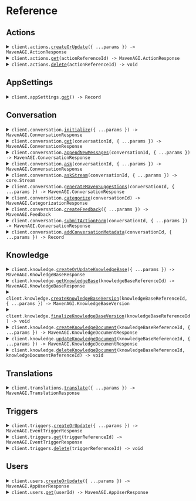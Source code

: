 # Reference

## Actions

<details><summary><code>client.actions.<a href="/src/api/resources/actions/client/Client.ts">createOrUpdate</a>({ ...params }) -> MavenAGI.ActionResponse</code></summary>
<dl>
<dd>

#### 📝 Description

<dl>
<dd>

<dl>
<dd>

Update an action or create it if it doesn't exist

</dd>
</dl>
</dd>
</dl>

#### 🔌 Usage

<dl>
<dd>

<dl>
<dd>

```typescript
await client.actions.createOrUpdate({
    actionId: {
        referenceId: "get-balance",
    },
    name: "Get the user's balance",
    description: "This action calls an API to get the user's current balance.",
    userInteractionRequired: false,
    userFormParameters: [],
    precondition: {
        preconditionType: "group",
        operator: "AND",
        preconditions: [
            {
                preconditionType: "user",
                key: "userKey",
            },
            {
                preconditionType: "user",
                key: "userKey2",
            },
        ],
    },
});
```

</dd>
</dl>
</dd>
</dl>

#### ⚙️ Parameters

<dl>
<dd>

<dl>
<dd>

**request:** `MavenAGI.ActionRequest`

</dd>
</dl>

<dl>
<dd>

**requestOptions:** `Actions.RequestOptions`

</dd>
</dl>
</dd>
</dl>

</dd>
</dl>
</details>

<details><summary><code>client.actions.<a href="/src/api/resources/actions/client/Client.ts">get</a>(actionReferenceId) -> MavenAGI.ActionResponse</code></summary>
<dl>
<dd>

#### 📝 Description

<dl>
<dd>

<dl>
<dd>

Get an action by its supplied ID

</dd>
</dl>
</dd>
</dl>

#### 🔌 Usage

<dl>
<dd>

<dl>
<dd>

```typescript
await client.actions.get("get-balance");
```

</dd>
</dl>
</dd>
</dl>

#### ⚙️ Parameters

<dl>
<dd>

<dl>
<dd>

**actionReferenceId:** `string` — The reference ID of the action to get. All other entity ID fields are inferred from the request.

</dd>
</dl>

<dl>
<dd>

**requestOptions:** `Actions.RequestOptions`

</dd>
</dl>
</dd>
</dl>

</dd>
</dl>
</details>

<details><summary><code>client.actions.<a href="/src/api/resources/actions/client/Client.ts">delete</a>(actionReferenceId) -> void</code></summary>
<dl>
<dd>

#### 📝 Description

<dl>
<dd>

<dl>
<dd>

Delete an action

</dd>
</dl>
</dd>
</dl>

#### 🔌 Usage

<dl>
<dd>

<dl>
<dd>

```typescript
await client.actions.delete("get-balance");
```

</dd>
</dl>
</dd>
</dl>

#### ⚙️ Parameters

<dl>
<dd>

<dl>
<dd>

**actionReferenceId:** `string` — The reference ID of the action to unregister. All other entity ID fields are inferred from the request.

</dd>
</dl>

<dl>
<dd>

**requestOptions:** `Actions.RequestOptions`

</dd>
</dl>
</dd>
</dl>

</dd>
</dl>
</details>

## AppSettings

<details><summary><code>client.appSettings.<a href="/src/api/resources/appSettings/client/Client.ts">get</a>() -> Record<string, unknown></code></summary>
<dl>
<dd>

#### 📝 Description

<dl>
<dd>

<dl>
<dd>

Get app settings set during installation

</dd>
</dl>
</dd>
</dl>

#### 🔌 Usage

<dl>
<dd>

<dl>
<dd>

```typescript
await client.appSettings.get();
```

</dd>
</dl>
</dd>
</dl>

#### ⚙️ Parameters

<dl>
<dd>

<dl>
<dd>

**requestOptions:** `AppSettings.RequestOptions`

</dd>
</dl>
</dd>
</dl>

</dd>
</dl>
</details>

## Conversation

<details><summary><code>client.conversation.<a href="/src/api/resources/conversation/client/Client.ts">initialize</a>({ ...params }) -> MavenAGI.ConversationResponse</code></summary>
<dl>
<dd>

#### 📝 Description

<dl>
<dd>

<dl>
<dd>

Initialize a new conversation. Only required if the ask request wishes to supply conversation level data or when syncing to external systems.

</dd>
</dl>
</dd>
</dl>

#### 🔌 Usage

<dl>
<dd>

<dl>
<dd>

```typescript
await client.conversation.initialize({
    conversationId: {
        referenceId: "string",
    },
    messages: [{}],
    responseConfig: {
        capabilities: ["MARKDOWN"],
        isCopilot: true,
        responseLength: "SHORT",
    },
    subject: "string",
    url: "string",
    createdAt: new Date("2024-01-15T09:30:00.000Z"),
    updatedAt: new Date("2024-01-15T09:30:00.000Z"),
    tags: new Set(["string"]),
    metadata: {
        string: "string",
    },
});
```

</dd>
</dl>
</dd>
</dl>

#### ⚙️ Parameters

<dl>
<dd>

<dl>
<dd>

**request:** `MavenAGI.ConversationRequest`

</dd>
</dl>

<dl>
<dd>

**requestOptions:** `Conversation.RequestOptions`

</dd>
</dl>
</dd>
</dl>

</dd>
</dl>
</details>

<details><summary><code>client.conversation.<a href="/src/api/resources/conversation/client/Client.ts">get</a>(conversationId, { ...params }) -> MavenAGI.ConversationResponse</code></summary>
<dl>
<dd>

#### 📝 Description

<dl>
<dd>

<dl>
<dd>

Get a conversation

</dd>
</dl>
</dd>
</dl>

#### 🔌 Usage

<dl>
<dd>

<dl>
<dd>

```typescript
await client.conversation.get("string", {
    appId: "string",
});
```

</dd>
</dl>
</dd>
</dl>

#### ⚙️ Parameters

<dl>
<dd>

<dl>
<dd>

**conversationId:** `string` — The ID of the conversation to get

</dd>
</dl>

<dl>
<dd>

**request:** `MavenAGI.ConversationGetRequest`

</dd>
</dl>

<dl>
<dd>

**requestOptions:** `Conversation.RequestOptions`

</dd>
</dl>
</dd>
</dl>

</dd>
</dl>
</details>

<details><summary><code>client.conversation.<a href="/src/api/resources/conversation/client/Client.ts">appendNewMessages</a>(conversationId, { ...params }) -> MavenAGI.ConversationResponse</code></summary>
<dl>
<dd>

#### 📝 Description

<dl>
<dd>

<dl>
<dd>

Append messages to an existing conversation. The conversation must be initialized first. If a message with the same id already exists, it will be ignored.

</dd>
</dl>
</dd>
</dl>

#### 🔌 Usage

<dl>
<dd>

<dl>
<dd>

```typescript
await client.conversation.appendNewMessages("string", [
    {
        conversationMessageId: {
            referenceId: "string",
        },
        userId: {
            referenceId: "string",
        },
        text: "string",
        userMessageType: "USER",
        createdAt: new Date("2024-01-15T09:30:00.000Z"),
        updatedAt: new Date("2024-01-15T09:30:00.000Z"),
    },
]);
```

</dd>
</dl>
</dd>
</dl>

#### ⚙️ Parameters

<dl>
<dd>

<dl>
<dd>

**conversationId:** `string` — The ID of the conversation to append messages to

</dd>
</dl>

<dl>
<dd>

**request:** `MavenAGI.ConversationMessageRequest[]`

</dd>
</dl>

<dl>
<dd>

**requestOptions:** `Conversation.RequestOptions`

</dd>
</dl>
</dd>
</dl>

</dd>
</dl>
</details>

<details><summary><code>client.conversation.<a href="/src/api/resources/conversation/client/Client.ts">ask</a>(conversationId, { ...params }) -> MavenAGI.ConversationResponse</code></summary>
<dl>
<dd>

#### 📝 Description

<dl>
<dd>

<dl>
<dd>

Ask a question

</dd>
</dl>
</dd>
</dl>

#### 🔌 Usage

<dl>
<dd>

<dl>
<dd>

```typescript
await client.conversation.ask("conversation-0", {
    conversationMessageId: {
        referenceId: "message-0",
    },
    userId: {
        referenceId: "user-0",
    },
    text: "How do I reset my password?",
    attachments: [
        {
            type: "image/png",
            content: "iVBORw0KGgo...",
        },
    ],
});
```

</dd>
</dl>
</dd>
</dl>

#### ⚙️ Parameters

<dl>
<dd>

<dl>
<dd>

**conversationId:** `string` — The ID of a new or existing conversation to use as context for the question

</dd>
</dl>

<dl>
<dd>

**request:** `MavenAGI.AskRequest`

</dd>
</dl>

<dl>
<dd>

**requestOptions:** `Conversation.RequestOptions`

</dd>
</dl>
</dd>
</dl>

</dd>
</dl>
</details>

<details><summary><code>client.conversation.<a href="/src/api/resources/conversation/client/Client.ts">askStream</a>(conversationId, { ...params }) -> core.Stream<MavenAGI.StreamResponse></code></summary>
<dl>
<dd>

#### 📝 Description

<dl>
<dd>

<dl>
<dd>

Ask a question with a streaming response. The response will be sent as a stream of events. The text portions of stream responses should be concatenated to form the full response text. Action and metadata events should overwrite past data and do not need concatenation.

</dd>
</dl>
</dd>
</dl>

#### 🔌 Usage

<dl>
<dd>

<dl>
<dd>

```typescript
await client.conversation.askStream("conversation-0", {
    conversationMessageId: {
        referenceId: "message-0",
    },
    userId: {
        referenceId: "user-0",
    },
    text: "How do I reset my password?",
    attachments: [
        {
            type: "image/png",
            content: "iVBORw0KGgo...",
        },
    ],
});
```

</dd>
</dl>
</dd>
</dl>

#### ⚙️ Parameters

<dl>
<dd>

<dl>
<dd>

**conversationId:** `string` — The ID of a new or existing conversation to use as context for the question

</dd>
</dl>

<dl>
<dd>

**request:** `MavenAGI.AskRequest`

</dd>
</dl>

<dl>
<dd>

**requestOptions:** `Conversation.RequestOptions`

</dd>
</dl>
</dd>
</dl>

</dd>
</dl>
</details>

<details><summary><code>client.conversation.<a href="/src/api/resources/conversation/client/Client.ts">generateMavenSuggestions</a>(conversationId, { ...params }) -> MavenAGI.ConversationResponse</code></summary>
<dl>
<dd>

#### 📝 Description

<dl>
<dd>

<dl>
<dd>

Generate a response suggestion for each requested message id in a conversation

</dd>
</dl>
</dd>
</dl>

#### 🔌 Usage

<dl>
<dd>

<dl>
<dd>

```typescript
await client.conversation.generateMavenSuggestions("string", {
    conversationMessageIds: [
        {
            referenceId: "string",
        },
    ],
});
```

</dd>
</dl>
</dd>
</dl>

#### ⚙️ Parameters

<dl>
<dd>

<dl>
<dd>

**conversationId:** `string` — The ID of a conversation the messages belong to

</dd>
</dl>

<dl>
<dd>

**request:** `MavenAGI.GenerateMavenSuggestionsRequest`

</dd>
</dl>

<dl>
<dd>

**requestOptions:** `Conversation.RequestOptions`

</dd>
</dl>
</dd>
</dl>

</dd>
</dl>
</details>

<details><summary><code>client.conversation.<a href="/src/api/resources/conversation/client/Client.ts">categorize</a>(conversationId) -> MavenAGI.CategorizationResponse</code></summary>
<dl>
<dd>

#### 📝 Description

<dl>
<dd>

<dl>
<dd>

Uses an LLM flow to categorize the conversation. Experimental.

</dd>
</dl>
</dd>
</dl>

#### 🔌 Usage

<dl>
<dd>

<dl>
<dd>

```typescript
await client.conversation.categorize("string");
```

</dd>
</dl>
</dd>
</dl>

#### ⚙️ Parameters

<dl>
<dd>

<dl>
<dd>

**conversationId:** `string` — The ID of the conversation to categorize

</dd>
</dl>

<dl>
<dd>

**requestOptions:** `Conversation.RequestOptions`

</dd>
</dl>
</dd>
</dl>

</dd>
</dl>
</details>

<details><summary><code>client.conversation.<a href="/src/api/resources/conversation/client/Client.ts">createFeedback</a>({ ...params }) -> MavenAGI.Feedback</code></summary>
<dl>
<dd>

#### 📝 Description

<dl>
<dd>

<dl>
<dd>

Update feedback or create it if it doesn't exist

</dd>
</dl>
</dd>
</dl>

#### 🔌 Usage

<dl>
<dd>

<dl>
<dd>

```typescript
await client.conversation.createFeedback({
    feedbackId: {
        referenceId: "feedback-0",
    },
    conversationId: {
        referenceId: "conversation-0",
    },
    conversationMessageId: {
        referenceId: "message-1",
    },
    type: "THUMBS_UP",
    text: "Great answer!",
});
```

</dd>
</dl>
</dd>
</dl>

#### ⚙️ Parameters

<dl>
<dd>

<dl>
<dd>

**request:** `MavenAGI.FeedbackRequest`

</dd>
</dl>

<dl>
<dd>

**requestOptions:** `Conversation.RequestOptions`

</dd>
</dl>
</dd>
</dl>

</dd>
</dl>
</details>

<details><summary><code>client.conversation.<a href="/src/api/resources/conversation/client/Client.ts">submitActionForm</a>(conversationId, { ...params }) -> MavenAGI.ConversationResponse</code></summary>
<dl>
<dd>

#### 📝 Description

<dl>
<dd>

<dl>
<dd>

Submit a filled out action form

</dd>
</dl>
</dd>
</dl>

#### 🔌 Usage

<dl>
<dd>

<dl>
<dd>

```typescript
await client.conversation.submitActionForm("string", {
    actionFormId: "string",
    parameters: {
        string: {
            key: "value",
        },
    },
});
```

</dd>
</dl>
</dd>
</dl>

#### ⚙️ Parameters

<dl>
<dd>

<dl>
<dd>

**conversationId:** `string` — The ID of a conversation the form being submitted belongs to

</dd>
</dl>

<dl>
<dd>

**request:** `MavenAGI.SubmitActionFormRequest`

</dd>
</dl>

<dl>
<dd>

**requestOptions:** `Conversation.RequestOptions`

</dd>
</dl>
</dd>
</dl>

</dd>
</dl>
</details>

<details><summary><code>client.conversation.<a href="/src/api/resources/conversation/client/Client.ts">addConversationMetadata</a>(conversationId, { ...params }) -> Record<string, string></code></summary>
<dl>
<dd>

#### 📝 Description

<dl>
<dd>

<dl>
<dd>

Add metadata to an existing conversation. If a metadata field already exists, it will be overwritten.

</dd>
</dl>
</dd>
</dl>

#### 🔌 Usage

<dl>
<dd>

<dl>
<dd>

```typescript
await client.conversation.addConversationMetadata("string", {
    string: "string",
});
```

</dd>
</dl>
</dd>
</dl>

#### ⚙️ Parameters

<dl>
<dd>

<dl>
<dd>

**conversationId:** `string` — The ID of a conversation the metadata being added belongs to

</dd>
</dl>

<dl>
<dd>

**request:** `Record<string, string>`

</dd>
</dl>

<dl>
<dd>

**requestOptions:** `Conversation.RequestOptions`

</dd>
</dl>
</dd>
</dl>

</dd>
</dl>
</details>

## Knowledge

<details><summary><code>client.knowledge.<a href="/src/api/resources/knowledge/client/Client.ts">createOrUpdateKnowledgeBase</a>({ ...params }) -> MavenAGI.KnowledgeBaseResponse</code></summary>
<dl>
<dd>

#### 📝 Description

<dl>
<dd>

<dl>
<dd>

Update a knowledge base or create it if it doesn't exist.

</dd>
</dl>
</dd>
</dl>

#### 🔌 Usage

<dl>
<dd>

<dl>
<dd>

```typescript
await client.knowledge.createOrUpdateKnowledgeBase({
    knowledgeBaseId: {
        referenceId: "help-center",
    },
    name: "Help center",
    type: "API",
});
```

</dd>
</dl>
</dd>
</dl>

#### ⚙️ Parameters

<dl>
<dd>

<dl>
<dd>

**request:** `MavenAGI.KnowledgeBaseRequest`

</dd>
</dl>

<dl>
<dd>

**requestOptions:** `Knowledge.RequestOptions`

</dd>
</dl>
</dd>
</dl>

</dd>
</dl>
</details>

<details><summary><code>client.knowledge.<a href="/src/api/resources/knowledge/client/Client.ts">getKnowledgeBase</a>(knowledgeBaseReferenceId) -> MavenAGI.KnowledgeBaseResponse</code></summary>
<dl>
<dd>

#### 📝 Description

<dl>
<dd>

<dl>
<dd>

Get an existing knowledge base by its supplied ID

</dd>
</dl>
</dd>
</dl>

#### 🔌 Usage

<dl>
<dd>

<dl>
<dd>

```typescript
await client.knowledge.getKnowledgeBase("help-center");
```

</dd>
</dl>
</dd>
</dl>

#### ⚙️ Parameters

<dl>
<dd>

<dl>
<dd>

**knowledgeBaseReferenceId:** `string` — The reference ID of the knowledge base to get. All other entity ID fields are inferred from the request.

</dd>
</dl>

<dl>
<dd>

**requestOptions:** `Knowledge.RequestOptions`

</dd>
</dl>
</dd>
</dl>

</dd>
</dl>
</details>

<details><summary><code>client.knowledge.<a href="/src/api/resources/knowledge/client/Client.ts">createKnowledgeBaseVersion</a>(knowledgeBaseReferenceId, { ...params }) -> MavenAGI.KnowledgeBaseVersion</code></summary>
<dl>
<dd>

#### 📝 Description

<dl>
<dd>

<dl>
<dd>

Create a new knowledge base version. Only supported on API knowledge bases. Will throw an exception if there is an existing version in progress.

</dd>
</dl>
</dd>
</dl>

#### 🔌 Usage

<dl>
<dd>

<dl>
<dd>

```typescript
await client.knowledge.createKnowledgeBaseVersion("help-center", {
    type: "FULL",
});
```

</dd>
</dl>
</dd>
</dl>

#### ⚙️ Parameters

<dl>
<dd>

<dl>
<dd>

**knowledgeBaseReferenceId:** `string` — The reference ID of the knowledge base to create a version for. All other entity ID fields are inferred from the request.

</dd>
</dl>

<dl>
<dd>

**request:** `MavenAGI.KnowledgeBaseVersion`

</dd>
</dl>

<dl>
<dd>

**requestOptions:** `Knowledge.RequestOptions`

</dd>
</dl>
</dd>
</dl>

</dd>
</dl>
</details>

<details><summary><code>client.knowledge.<a href="/src/api/resources/knowledge/client/Client.ts">finalizeKnowledgeBaseVersion</a>(knowledgeBaseReferenceId) -> void</code></summary>
<dl>
<dd>

#### 📝 Description

<dl>
<dd>

<dl>
<dd>

Finalize the latest knowledge base version. Required to indicate the version is complete. Will throw an exception if the latest version is not in progress.

</dd>
</dl>
</dd>
</dl>

#### 🔌 Usage

<dl>
<dd>

<dl>
<dd>

```typescript
await client.knowledge.finalizeKnowledgeBaseVersion("help-center");
```

</dd>
</dl>
</dd>
</dl>

#### ⚙️ Parameters

<dl>
<dd>

<dl>
<dd>

**knowledgeBaseReferenceId:** `string` — The reference ID of the knowledge base to finalize a version for. All other entity ID fields are inferred from the request.

</dd>
</dl>

<dl>
<dd>

**requestOptions:** `Knowledge.RequestOptions`

</dd>
</dl>
</dd>
</dl>

</dd>
</dl>
</details>

<details><summary><code>client.knowledge.<a href="/src/api/resources/knowledge/client/Client.ts">createKnowledgeDocument</a>(knowledgeBaseReferenceId, { ...params }) -> MavenAGI.KnowledgeDocumentResponse</code></summary>
<dl>
<dd>

#### 📝 Description

<dl>
<dd>

<dl>
<dd>

Create knowledge document. Requires an existing knowledge base with an in progress version. Will throw an exception if the latest version is not in progress.

</dd>
</dl>
</dd>
</dl>

#### 🔌 Usage

<dl>
<dd>

<dl>
<dd>

```typescript
await client.knowledge.createKnowledgeDocument("help-center", {
    knowledgeDocumentId: {
        referenceId: "getting-started",
    },
    contentType: "MARKDOWN",
    content: "## Getting started\\nThis is a getting started guide for the help center.",
    title: "Getting started",
});
```

</dd>
</dl>
</dd>
</dl>

#### ⚙️ Parameters

<dl>
<dd>

<dl>
<dd>

**knowledgeBaseReferenceId:** `string` — The reference ID of the knowledge base to create a document for. All other entity ID fields are inferred from the request.

</dd>
</dl>

<dl>
<dd>

**request:** `MavenAGI.KnowledgeDocumentRequest`

</dd>
</dl>

<dl>
<dd>

**requestOptions:** `Knowledge.RequestOptions`

</dd>
</dl>
</dd>
</dl>

</dd>
</dl>
</details>

<details><summary><code>client.knowledge.<a href="/src/api/resources/knowledge/client/Client.ts">updateKnowledgeDocument</a>(knowledgeBaseReferenceId, { ...params }) -> MavenAGI.KnowledgeDocumentResponse</code></summary>
<dl>
<dd>

#### 📝 Description

<dl>
<dd>

<dl>
<dd>

Not yet implemented. Update knowledge document. Requires an existing knowledge base with an in progress version of type PARTIAL. Will throw an exception if the latest version is not in progress.

</dd>
</dl>
</dd>
</dl>

#### 🔌 Usage

<dl>
<dd>

<dl>
<dd>

```typescript
await client.knowledge.updateKnowledgeDocument("help-center", {
    knowledgeDocumentId: {
        referenceId: "getting-started",
    },
    contentType: "MARKDOWN",
    content: "## Getting started\\nThis is a getting started guide for the help center.",
    title: "Getting started",
});
```

</dd>
</dl>
</dd>
</dl>

#### ⚙️ Parameters

<dl>
<dd>

<dl>
<dd>

**knowledgeBaseReferenceId:** `string` — The reference ID of the knowledge base that contains the document to update. All other entity ID fields are inferred from the request.

</dd>
</dl>

<dl>
<dd>

**request:** `MavenAGI.KnowledgeDocumentRequest`

</dd>
</dl>

<dl>
<dd>

**requestOptions:** `Knowledge.RequestOptions`

</dd>
</dl>
</dd>
</dl>

</dd>
</dl>
</details>

<details><summary><code>client.knowledge.<a href="/src/api/resources/knowledge/client/Client.ts">deleteKnowledgeDocument</a>(knowledgeBaseReferenceId, knowledgeDocumentReferenceId) -> void</code></summary>
<dl>
<dd>

#### 📝 Description

<dl>
<dd>

<dl>
<dd>

Not yet implemented. Delete knowledge document. Requires an existing knowledge base with an in progress version of type PARTIAL. Will throw an exception if the latest version is not in progress.

</dd>
</dl>
</dd>
</dl>

#### 🔌 Usage

<dl>
<dd>

<dl>
<dd>

```typescript
await client.knowledge.deleteKnowledgeDocument("help-center", "getting-started");
```

</dd>
</dl>
</dd>
</dl>

#### ⚙️ Parameters

<dl>
<dd>

<dl>
<dd>

**knowledgeBaseReferenceId:** `string` — The reference ID of the knowledge base that contains the document to delete. All other entity ID fields are inferred from the request

</dd>
</dl>

<dl>
<dd>

**knowledgeDocumentReferenceId:** `string` — The reference ID of the knowledge document to delete. All other entity ID fields are inferred from the request.

</dd>
</dl>

<dl>
<dd>

**requestOptions:** `Knowledge.RequestOptions`

</dd>
</dl>
</dd>
</dl>

</dd>
</dl>
</details>

## Translations

<details><summary><code>client.translations.<a href="/src/api/resources/translations/client/Client.ts">translate</a>({ ...params }) -> MavenAGI.TranslationResponse</code></summary>
<dl>
<dd>

#### 📝 Description

<dl>
<dd>

<dl>
<dd>

Translate text from one language to another

</dd>
</dl>
</dd>
</dl>

#### 🔌 Usage

<dl>
<dd>

<dl>
<dd>

```typescript
await client.translations.translate({
    text: "Hello world",
    targetLanguage: "es",
});
```

</dd>
</dl>
</dd>
</dl>

#### ⚙️ Parameters

<dl>
<dd>

<dl>
<dd>

**request:** `MavenAGI.TranslationRequest`

</dd>
</dl>

<dl>
<dd>

**requestOptions:** `Translations.RequestOptions`

</dd>
</dl>
</dd>
</dl>

</dd>
</dl>
</details>

## Triggers

<details><summary><code>client.triggers.<a href="/src/api/resources/triggers/client/Client.ts">createOrUpdate</a>({ ...params }) -> MavenAGI.EventTriggerResponse</code></summary>
<dl>
<dd>

#### 📝 Description

<dl>
<dd>

<dl>
<dd>

Update an event trigger or create it if it doesn't exist.

</dd>
</dl>
</dd>
</dl>

#### 🔌 Usage

<dl>
<dd>

<dl>
<dd>

```typescript
await client.triggers.createOrUpdate({
    triggerId: {
        referenceId: "store-in-snowflake",
    },
    description: "Stores conversation data in Snowflake",
    type: "CONVERSATION_CREATED",
});
```

</dd>
</dl>
</dd>
</dl>

#### ⚙️ Parameters

<dl>
<dd>

<dl>
<dd>

**request:** `MavenAGI.EventTriggerRequest`

</dd>
</dl>

<dl>
<dd>

**requestOptions:** `Triggers.RequestOptions`

</dd>
</dl>
</dd>
</dl>

</dd>
</dl>
</details>

<details><summary><code>client.triggers.<a href="/src/api/resources/triggers/client/Client.ts">get</a>(triggerReferenceId) -> MavenAGI.EventTriggerResponse</code></summary>
<dl>
<dd>

#### 📝 Description

<dl>
<dd>

<dl>
<dd>

Get an event trigger by its supplied ID

</dd>
</dl>
</dd>
</dl>

#### 🔌 Usage

<dl>
<dd>

<dl>
<dd>

```typescript
await client.triggers.get("store-in-snowflake");
```

</dd>
</dl>
</dd>
</dl>

#### ⚙️ Parameters

<dl>
<dd>

<dl>
<dd>

**triggerReferenceId:** `string` — The reference ID of the event trigger to get. All other entity ID fields are inferred from the request.

</dd>
</dl>

<dl>
<dd>

**requestOptions:** `Triggers.RequestOptions`

</dd>
</dl>
</dd>
</dl>

</dd>
</dl>
</details>

<details><summary><code>client.triggers.<a href="/src/api/resources/triggers/client/Client.ts">delete</a>(triggerReferenceId) -> void</code></summary>
<dl>
<dd>

#### 📝 Description

<dl>
<dd>

<dl>
<dd>

Delete an event trigger

</dd>
</dl>
</dd>
</dl>

#### 🔌 Usage

<dl>
<dd>

<dl>
<dd>

```typescript
await client.triggers.delete("store-in-snowflake");
```

</dd>
</dl>
</dd>
</dl>

#### ⚙️ Parameters

<dl>
<dd>

<dl>
<dd>

**triggerReferenceId:** `string` — The reference ID of the event trigger to delete. All other entity ID fields are inferred from the request.

</dd>
</dl>

<dl>
<dd>

**requestOptions:** `Triggers.RequestOptions`

</dd>
</dl>
</dd>
</dl>

</dd>
</dl>
</details>

## Users

<details><summary><code>client.users.<a href="/src/api/resources/users/client/Client.ts">createOrUpdate</a>({ ...params }) -> MavenAGI.AppUserResponse</code></summary>
<dl>
<dd>

#### 📝 Description

<dl>
<dd>

<dl>
<dd>

Update a user or create it if it doesn't exist.

</dd>
</dl>
</dd>
</dl>

#### 🔌 Usage

<dl>
<dd>

<dl>
<dd>

```typescript
await client.users.createOrUpdate({
    userId: {
        referenceId: "user-0",
    },
    identifiers: new Set([
        {
            value: "joe@myapp.com",
            type: "EMAIL",
        },
    ]),
    data: {
        name: {
            value: "Joe",
            visibility: "VISIBLE",
        },
    },
});
```

</dd>
</dl>
</dd>
</dl>

#### ⚙️ Parameters

<dl>
<dd>

<dl>
<dd>

**request:** `MavenAGI.AppUserRequest`

</dd>
</dl>

<dl>
<dd>

**requestOptions:** `Users.RequestOptions`

</dd>
</dl>
</dd>
</dl>

</dd>
</dl>
</details>

<details><summary><code>client.users.<a href="/src/api/resources/users/client/Client.ts">get</a>(userId) -> MavenAGI.AppUserResponse</code></summary>
<dl>
<dd>

#### 📝 Description

<dl>
<dd>

<dl>
<dd>

Get a user by its supplied ID

</dd>
</dl>
</dd>
</dl>

#### 🔌 Usage

<dl>
<dd>

<dl>
<dd>

```typescript
await client.users.get("user-0");
```

</dd>
</dl>
</dd>
</dl>

#### ⚙️ Parameters

<dl>
<dd>

<dl>
<dd>

**userId:** `string` — The reference ID of the user to get. All other entity ID fields are inferred from the request.

</dd>
</dl>

<dl>
<dd>

**requestOptions:** `Users.RequestOptions`

</dd>
</dl>
</dd>
</dl>

</dd>
</dl>
</details>
